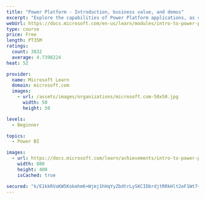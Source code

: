 ```yaml
---
title: "Power Platform - Introduction, business value, and demos"
excerpt: "Explore the capabilities of Power Platform applications, as seen in demonstrations and customer case studies."
webUrl: https://docs.microsoft.com/en-us/learn/modules/intro-to-power-platform-mba/
type: course
price: Free
length: PT35M
ratings:
  count: 3832
  average: 4.7398224
heat: 52

provider:
  name: Microsoft Learn
  domain: microsoft.com
  images:
    - url: /assets/images/organizations/microsoft.com-50x50.jpg
      width: 50
      height: 50

levels:
  - Beginner

topics:
  - Power BI

images:
  - url: https://docs.microsoft.com/learn/achievements/intro-to-power-platform-social.png
    width: 800
    height: 400
    isCached: true

secured: "k/E1kkRVoKW5Kokmhm6+Wjmj1hHqYyZbdtrLySKCIDbrdjtRRkHlt2eF1Wt7+azDU5+8p9SD/DXu9HUvf1KLt9jJZycTk9tBfIpNZLbrvkm4DXXGCaTbbk/36yf6v1xeIn4K/9Iw/Y5yjv/ogI7OJAQ9HtCnunhHFL+v5YwcR0KIWBoMn5oSg4zyzjtgO8Xp0exoD7pKSJ8JFr+AM6QkCX01KNNryrNFjFQGLO1F/UDm46SHMd//3mNlw+oQDs4k/uJ1cQRCeo6DjM7BTjUm4XRAgx/pxnwkqcSgPugBoSv+z0p+cO6FQq7upZFPeqtIcW81coVizdGD0iJOuA27GsspArl2V4SlCVPJdmzL7ns/Ex2pBwYF/LzskQ6umAiQleQiHb6OFxmFPpYmR0poaz0BaaXXnPzpWkQCvESqupM=;ekCNK7WtBEKK0v2uEWfx5A=="
---
```


